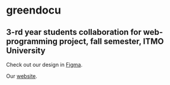 # greendocu
## 3-rd year students collaboration for web-programming project, fall semester, ITMO University

Check out our design in [Figma](https://www.figma.com/file/7NqO3rY8octeNcXfofowjX/Untitled?node-id=0%3A1&t=WLnND5wiAxwcmKHV-1 "The best online-sudoku design you've ever seen").

Our [website](http://aerocobra.pythonanywhere.com/ "Greendocu"). 
